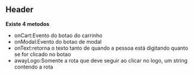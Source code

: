 ## Header

**Existe 4 metodos**

 - onCart:Evento do botao do carrinho
 - onModal:Evento do botao de modal
 - onText:retorna o texto tanto de quando a pessoa está digitando quanto se for clicado no botao
 - awayLogo:Somente a rota que deve seguir ao clicar no logo, um string contendo a rota